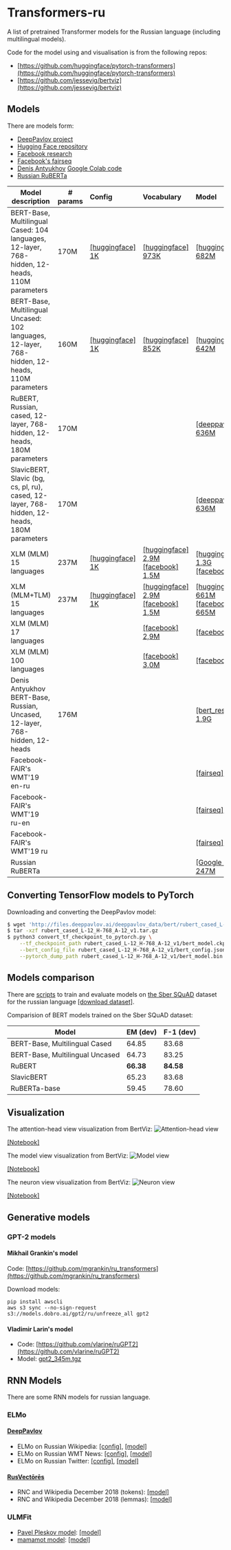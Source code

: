 # Transformers-ru

A list of pretrained Transformer models for the Russian language (including multilingual models).

Code for the model using and visualisation is from the following repos:
* [https://github.com/huggingface/pytorch-transformers](https://github.com/huggingface/pytorch-transformers)
* [https://github.com/jessevig/bertviz](https://github.com/jessevig/bertviz)

## Models

There are models form:
* [DeepPavlov project](http://docs.deeppavlov.ai/en/master/features/models/bert.html)
* [Hugging Face repository](https://github.com/huggingface/pytorch-transformers)
* [Facebook research](https://github.com/facebookresearch/XLM/)
* [Facebook's fairseq](https://github.com/pytorch/fairseq)
* [Denis Antyukhov](https://towardsdatascience.com/pre-training-bert-from-scratch-with-cloud-tpu-6e2f71028379) [Google Colab code](https://colab.research.google.com/drive/1nVn6AFpQSzXBt8_ywfx6XR8ZfQXlKGAz)
* [Russian RuBERTa](https://github.com/vlarine/ruberta)

| Model description | # params | Config | Vocabulary | Model | BPE codes |
|-|-|:-|:-|:-|:-|
|BERT-Base, Multilingual Cased: 104 languages, 12-layer, 768-hidden, 12-heads, 110M parameters|170M|[[huggingface] 1K](https://s3.amazonaws.com/models.huggingface.co/bert/bert-base-multilingual-cased-config.json)|[[huggingface] 973K](https://s3.amazonaws.com/models.huggingface.co/bert/bert-base-multilingual-cased-vocab.txt)|[[huggingface] 682M](https://s3.amazonaws.com/models.huggingface.co/bert/bert-base-multilingual-cased-pytorch_model.bin)|
|BERT-Base, Multilingual Uncased: 102 languages, 12-layer, 768-hidden, 12-heads, 110M parameters|160M|[[huggingface] 1K](https://s3.amazonaws.com/models.huggingface.co/bert/bert-base-multilingual-uncased-config.json)|[[huggingface] 852K](https://s3.amazonaws.com/models.huggingface.co/bert/bert-base-multilingual-uncased-vocab.txt)|[[huggingface] 642M](https://s3.amazonaws.com/models.huggingface.co/bert/bert-base-multilingual-uncased-pytorch_model.bin)|
|RuBERT, Russian, cased, 12-layer, 768-hidden, 12-heads, 180M parameters |170M|||[[deeppavlov] 636M](http://files.deeppavlov.ai/deeppavlov_data/bert/rubert_cased_L-12_H-768_A-12_v1.tar.gz)|
|SlavicBERT, Slavic (bg, cs, pl, ru), cased, 12-layer, 768-hidden, 12-heads, 180M parameters|170M|||[[deeppavlov] 636M](http://files.deeppavlov.ai/deeppavlov_data/bert/bg_cs_pl_ru_cased_L-12_H-768_A-12.tar.gz)|
|XLM (MLM) 15 languages|237M|[[huggingface] 1K](https://s3.amazonaws.com/models.huggingface.co/bert/xlm-mlm-xnli15-1024-config.json)|[[huggingface] 2,9M](https://s3.amazonaws.com/models.huggingface.co/bert/xlm-mlm-xnli15-1024-vocab.json)<br/>[[facebook] 1,5M](https://dl.fbaipublicfiles.com/XLM/vocab_xnli_15)|[[huggingface] 1,3G](https://s3.amazonaws.com/models.huggingface.co/bert/xlm-mlm-xnli15-1024-pytorch_model.bin)<br/>[[facebook] 1,3G](https://dl.fbaipublicfiles.com/XLM/mlm_xnli15_1024.pth)|[[huggingface] 1,4M](https://s3.amazonaws.com/models.huggingface.co/bert/xlm-mlm-xnli15-1024-merges.txt)<br/>[[facebook] 1,4M](https://dl.fbaipublicfiles.com/XLM/codes_xnli_15)|
|XLM (MLM+TLM) 15 languages|237M|[[huggingface] 1K](https://s3.amazonaws.com/models.huggingface.co/bert/xlm-mlm-tlm-xnli15-1024-config.json)|[[huggingface] 2,9M](https://s3.amazonaws.com/models.huggingface.co/bert/xlm-mlm-tlm-xnli15-1024-vocab.json)<br/>[[facebook] 1,5M](https://dl.fbaipublicfiles.com/XLM/vocab_xnli_15)|[[huggingface] 661M](https://s3.amazonaws.com/models.huggingface.co/bert/xlm-mlm-tlm-xnli15-1024-pytorch_model.bin)<br/>[[facebook] 665M](https://dl.fbaipublicfiles.com/XLM/mlm_tlm_xnli15_1024.pth)|[[huggingface] 1,4M](https://s3.amazonaws.com/models.huggingface.co/bert/xlm-mlm-tlm-xnli15-1024-merges.txt)<br/>[[facebook] 1,4M](https://dl.fbaipublicfiles.com/XLM/codes_xnli_15)|
|XLM (MLM) 17 languages|||[[facebook] 2,9M](https://dl.fbaipublicfiles.com/XLM/vocab_xnli_17)|[[facebook] 1,1G](https://dl.fbaipublicfiles.com/XLM/mlm_17_1280.pth)|[[facebook] 2,9M](https://dl.fbaipublicfiles.com/XLM/codes_xnli_17)|
|XLM (MLM) 100 languages|||[[facebook] 3,0M](https://dl.fbaipublicfiles.com/XLM/vocab_xnli_100)|[[facebook] 1,1G](https://dl.fbaipublicfiles.com/XLM/mlm_100_1280.pth)|[[facebook] 2,9M](https://dl.fbaipublicfiles.com/XLM/codes_xnli_100)|
|Denis Antyukhov BERT-Base, Russian, Uncased, 12-layer, 768-hidden, 12-heads|176M|||[[bert_resourses] 1,9G](https://storage.googleapis.com/bert_resourses/russian_uncased_L-12_H-768_A-12.zip)|
|Facebook-FAIR's WMT'19 en-ru||||[[fairseq] 12G](https://dl.fbaipublicfiles.com/fairseq/models/wmt19.en-ru.ensemble.tar.gz)|
|Facebook-FAIR's WMT'19 ru-en||||[[fairseq] 12G](https://dl.fbaipublicfiles.com/fairseq/models/wmt19.ru-en.ensemble.tar.gz)|
|Facebook-FAIR's WMT'19 ru||||[[fairseq] 2,1G](https://dl.fbaipublicfiles.com/fairseq/models/lm/wmt19.ru.tar.gz)|
|Russian RuBERTa||||[[Google Drive] 247M](https://drive.google.com/open?id=1WYpuSCL8oEtW65HIN1izsN_cR5Mizqmd)|

## Converting TensorFlow models to PyTorch

Downloading and converting the DeepPavlov model:

```bash
$ wget 'http://files.deeppavlov.ai/deeppavlov_data/bert/rubert_cased_L-12_H-768_A-12_v1.tar.gz'
$ tar -xzf rubert_cased_L-12_H-768_A-12_v1.tar.gz
$ python3 convert_tf_checkpoint_to_pytorch.py \
    --tf_checkpoint_path rubert_cased_L-12_H-768_A-12_v1/bert_model.ckpt \
    --bert_config_file rubert_cased_L-12_H-768_A-12_v1/bert_config.json \
    --pytorch_dump_path rubert_cased_L-12_H-768_A-12_v1/bert_model.bin
```

## Models comparison

There are [scripts](scripts) to train and evaluate models on [the Sber SQuAD](http://docs.deeppavlov.ai/en/master/features/models/squad.html) dataset for the russian language [[download dataset]](http://files.deeppavlov.ai/datasets/sber_squad-v1.1.tar.gz).

Comparision of BERT models trained on the Sber SQuAD dataset:

| Model | EM (dev) | F-1 (dev) |
|-|-|-|
|BERT-Base, Multilingual Cased|64.85|83.68|
|BERT-Base, Multilingual Uncased|64.73|83.25|
|RuBERT|**66.38**|**84.58**|
|SlavicBERT|65.23|83.68|
|RuBERTa-base|59.45|78.60|

## Visualization

The attention-head view visualization from BertViz:
![Attention-head view](https://github.com/vlarine/transformers-ru/blob/master/img/head.png)

[[Notebook]](https://github.com/vlarine/transformers-ru/blob/master/head_view_bert.ipynb)


The model view visualization from BertViz:
![Model view](https://github.com/vlarine/transformers-ru/blob/master/img/model.jpg)

[[Notebook]](https://github.com/vlarine/transformers-ru/blob/master/model_view_bert.ipynb)

The neuron view visualization from BertViz:
![Neuron view](https://github.com/vlarine/transformers-ru/blob/master/img/neuron.png)

[[Notebook]](https://github.com/vlarine/transformers-ru/blob/master/neuron_view_bert.ipynb)

## Generative models

### GPT-2 models

#### Mikhail Grankin's model

Code: [https://github.com/mgrankin/ru_transformers](https://github.com/mgrankin/ru_transformers)

Download models:
```
pip install awscli
aws s3 sync --no-sign-request s3://models.dobro.ai/gpt2/ru/unfreeze_all gpt2
```

#### Vladimir Larin's model

* Code: [https://github.com/vlarine/ruGPT2](https://github.com/vlarine/ruGPT2)
* Model: [gpt2_345m.tgz](https://drive.google.com/open?id=1dw_UzN-ruUbkjU24zCBUJFsFe1iFiv1d)

## RNN Models

There are some RNN models for russian language.

### ELMo

#### [DeepPavlov](http://docs.deeppavlov.ai/en/master/features/pretrained_vectors.html)

* ELMo on Russian Wikipedia: [[config]](https://github.com/deepmipt/DeepPavlov/blob/master/deeppavlov/configs/elmo_embedder/elmo_ru_wiki.json), [[model]](http://files.deeppavlov.ai/deeppavlov_data/elmo_ru-wiki_600k_steps.tar.gz)
* ELMo on Russian WMT News: [[config]](https://github.com/deepmipt/DeepPavlov/blob/master/deeppavlov/configs/elmo_embedder/elmo_ru_news.json), [[model]](http://files.deeppavlov.ai/deeppavlov_data/elmo_ru-news_wmt11-16_1.5M_steps.tar.gz)
* ELMo on Russian Twitter: [[config]](https://github.com/deepmipt/DeepPavlov/blob/master/deeppavlov/configs/elmo_embedder/elmo_ru_twitter.json), [[model]](http://files.deeppavlov.ai/deeppavlov_data/elmo_ru-twitter_2013-01_2018-04_600k_steps.tar.gz)

#### [RusVectōrēs](http://rusvectores.org/en/models/)

* RNC and Wikipedia December 2018 (tokens): [[model]](http://vectors.nlpl.eu/repository/11/195.zip)
* RNC and Wikipedia December 2018 (lemmas): [[model]](http://vectors.nlpl.eu/repository/11/196.zip)

### ULMFit

* [Pavel Pleskov model](https://github.com/ppleskov/Russian-Language-Model): [[model]](https://drive.google.com/open?id=1gtIfMcu7q44q3aViepWE63WgsdY2Bjvn)
* [mamamot model](https://github.com/mamamot/Russian-ULMFit/): [[model]](https://drive.google.com/open?id=1_d4XCMMWdIZt57JJyH34bzY2gRSB7KTE)
